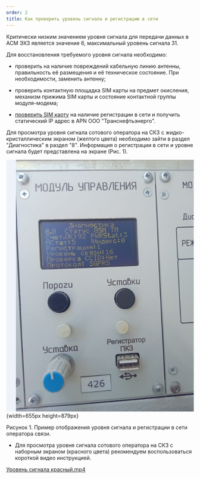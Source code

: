 ```yaml
---
order: 2
title: Как проверить уровень сигнала и регистрацию в сети
---
```


Критически низким значением уровня сигнала для передачи данных в АСМ ЭХЗ является значение 6, максимальный уровень сигнала 31.

Для восстановления требуемого уровня сигнала необходимо:

-  проверить на наличие повреждений кабельную линию антенны, правильность её размещения и её техническое состояние. При необходимости, заменить антенну;

-  проверить контактную площадка SIM карты на предмет окисления, механизм прижима SIM карты и состояние контактной группы модуля-модема;

-  [проверить SIM карту](https://ehz.evateam.ru/docs/Document/DOC-000052#diagnostika-sim-pri-pomoshhi-smartfona-s-os-android) на наличие регистрации в сети и получить статический IP адрес в APN ООО "Транснефтьэнерго".

Для просмотра уровня сигнала сотового оператора на СКЗ с жидко-кристаллическим экраном (желтого цвета) необходимо зайти в раздел "Диагностика" в раздел "8". Информация о регистрации в сети и уровне сигнала будет представлена на экране (Рис. 1).

![](./kak-sdelat-2.png){width=655px height=879px}

Рисунок 1. Пример отображения уровня сигнала и регистрации в сети оператора связи.

-  Для просмотра уровня сигнала сотового оператора на СКЗ с наборным экраном (красного цвета) рекомендуем воспользоваться короткой видео инструкцией.

[Уровень сигнала красный.mp4](<./Уровень сигнала красный.mp4>)